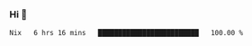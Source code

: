 ### Hi 👋

<!--START_SECTION:waka-->

```txt
Nix   6 hrs 16 mins   █████████████████████████   100.00 %
```

<!--END_SECTION:waka-->
